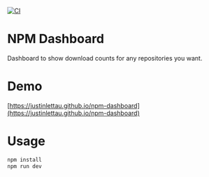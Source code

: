 [![CI](https://github.com/justinlettau/npm-dashboard/workflows/CI/badge.svg)](https://github.com/justinlettau/npm-dashboard/actions)

# NPM Dashboard

Dashboard to show download counts for any repositories you want.

# Demo

[https://justinlettau.github.io/npm-dashboard](https://justinlettau.github.io/npm-dashboard)

# Usage

```bash
npm install
npm run dev
```

